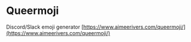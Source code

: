 # Queermoji

Discord/Slack emoji generator [https://www.aimeerivers.com/queermoji/](https://www.aimeerivers.com/queermoji/)
